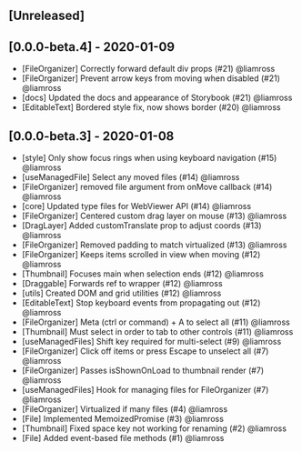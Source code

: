 ## [Unreleased]

## [0.0.0-beta.4] - 2020-01-09

- [FileOrganizer] Correctly forward default div props (#21) @liamross
- [FileOrganizer] Prevent arrow keys from moving when disabled (#21) @liamross
- [docs] Updated the docs and appearance of Storybook (#21) @liamross
- [EditableText] Bordered style fix, now shows border (#20) @liamross

## [0.0.0-beta.3] - 2020-01-08

- [style] Only show focus rings when using keyboard navigation (#15) @liamross
- [useManagedFile] Select any moved files (#14) @liamross
- [FileOrganizer] removed file argument from onMove callback (#14) @liamross
- [core] Updated type files for WebViewer API (#14) @liamross
- [FileOrganizer] Centered custom drag layer on mouse (#13) @liamross
- [DragLayer] Added customTranslate prop to adjust coords (#13) @liamross
- [FileOrganizer] Removed padding to match virtualized (#13) @liamross
- [FileOrganizer] Keeps items scrolled in view when moving (#12) @liamross
- [Thumbnail] Focuses main when selection ends (#12) @liamross
- [Draggable] Forwards ref to wrapper (#12) @liamross
- [utils] Created DOM and grid utilities (#12) @liamross
- [EditableText] Stop keyboard events from propagating out (#12) @liamross
- [FileOrganizer] Meta (ctrl or command) + A to select all (#11) @liamross
- [Thumbnail] Must select in order to tab to other controls (#11) @liamross
- [useManagedFiles] Shift key required for multi-select (#9) @liamross
- [FileOrganizer] Click off items or press Escape to unselect all (#7) @liamross
- [FileOrganizer] Passes isShownOnLoad to thumbnail render (#7) @liamross
- [useManagedFiles] Hook for managing files for FileOrganizer (#7) @liamross
- [FileOrganizer] Virtualized if many files (#4) @liamross
- [File] Implemented MemoizedPromise (#3) @liamross
- [Thumbnail] Fixed space key not working for renaming (#2) @liamross
- [File] Added event-based file methods (#1) @liamross
